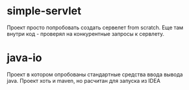 # simple-servlet
Проект просто попробовать создать сервелет from scratch. Еще там внутри код - проверял на конкурентные запросы к сервлету.

# java-io
Проект в котором опробованы стандартные средства ввода вывода java. Проект хоть и maven, но расчитан для запуска из IDEA